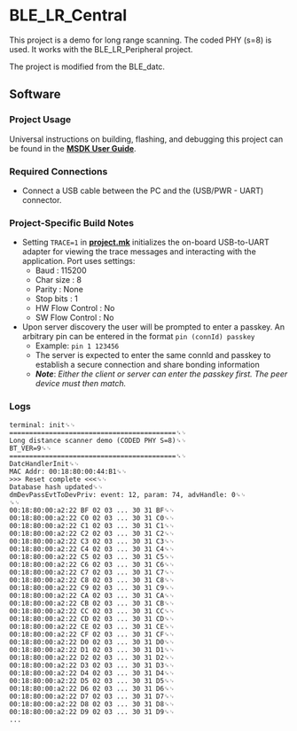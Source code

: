 # BLE_LR_Central

This project is a demo for long range scanning. The coded PHY (s=8) is used. It works with the BLE_LR_Peripheral project.  

The project is modified from the BLE_datc.  

## Software

### Project Usage

Universal instructions on building, flashing, and debugging this project can be found in the **[MSDK User Guide](https://analogdevicesinc.github.io/msdk/USERGUIDE/)**.  

### Required Connections
* Connect a USB cable between the PC and the (USB/PWR - UART) connector.  

### Project-Specific Build Notes
* Setting `TRACE=1` in [**project.mk**](project.mk) initializes the on-board USB-to-UART adapter for
viewing the trace messages and interacting with the application. Port uses settings:
    - Baud            : 115200  
    - Char size       : 8  
    - Parity          : None  
    - Stop bits       : 1  
    - HW Flow Control : No  
    - SW Flow Control : No  
* Upon server discovery the user will be prompted to enter a passkey.
An arbitrary pin can be entered in the format `pin (connId) passkey` 
    * Example: `pin 1 123456`
    * The server is expected to enter the same connId and passkey to establish a secure connection
    and share bonding information
    * ***Note***: *Either the client or server can enter the passkey first. The peer device must then match.*

### Logs
```
terminal: init␍␊  
==========================================␍␊  
Long distance scanner demo (CODED PHY S=8)␍␊  
BT_VER=9␍␊  
==========================================␍␊  
DatcHandlerInit␍␊  
MAC Addr: 00:18:80:00:44:B1␍␊  
>>> Reset complete <<<␍␊  
Database hash updated␍␊  
dmDevPassEvtToDevPriv: event: 12, param: 74, advHandle: 0␍␊  
␍␊  
00:18:80:00:a2:22 BF 02 03 ... 30 31 BF␍␊  
00:18:80:00:a2:22 C0 02 03 ... 30 31 C0␍␊  
00:18:80:00:a2:22 C1 02 03 ... 30 31 C1␍␊  
00:18:80:00:a2:22 C2 02 03 ... 30 31 C2␍␊  
00:18:80:00:a2:22 C3 02 03 ... 30 31 C3␍␊  
00:18:80:00:a2:22 C4 02 03 ... 30 31 C4␍␊  
00:18:80:00:a2:22 C5 02 03 ... 30 31 C5␍␊  
00:18:80:00:a2:22 C6 02 03 ... 30 31 C6␍␊  
00:18:80:00:a2:22 C7 02 03 ... 30 31 C7␍␊  
00:18:80:00:a2:22 C8 02 03 ... 30 31 C8␍␊  
00:18:80:00:a2:22 C9 02 03 ... 30 31 C9␍␊  
00:18:80:00:a2:22 CA 02 03 ... 30 31 CA␍␊  
00:18:80:00:a2:22 CB 02 03 ... 30 31 CB␍␊  
00:18:80:00:a2:22 CC 02 03 ... 30 31 CC␍␊  
00:18:80:00:a2:22 CD 02 03 ... 30 31 CD␍␊  
00:18:80:00:a2:22 CE 02 03 ... 30 31 CE␍␊  
00:18:80:00:a2:22 CF 02 03 ... 30 31 CF␍␊  
00:18:80:00:a2:22 D0 02 03 ... 30 31 D0␍␊  
00:18:80:00:a2:22 D1 02 03 ... 30 31 D1␍␊  
00:18:80:00:a2:22 D2 02 03 ... 30 31 D2␍␊  
00:18:80:00:a2:22 D3 02 03 ... 30 31 D3␍␊  
00:18:80:00:a2:22 D4 02 03 ... 30 31 D4␍␊  
00:18:80:00:a2:22 D5 02 03 ... 30 31 D5␍␊  
00:18:80:00:a2:22 D6 02 03 ... 30 31 D6␍␊  
00:18:80:00:a2:22 D7 02 03 ... 30 31 D7␍␊  
00:18:80:00:a2:22 D8 02 03 ... 30 31 D8␍␊  
00:18:80:00:a2:22 D9 02 03 ... 30 31 D9␍␊  
...  
```